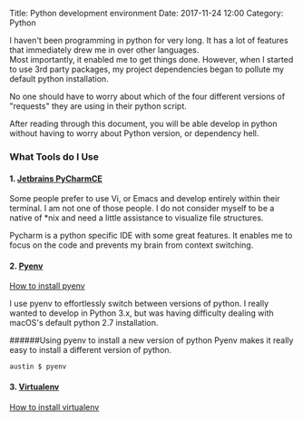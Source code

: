 Title: Python development environment
Date: 2017-11-24 12:00
Category: Python

I haven't been programming in python for very long.  It has a lot of features that immediately drew me in over other languages.  
Most importantly, it enabled me to get things done.  However, when I started to use 3rd party packages, my project dependencies began to pollute my default python installation.

No one should have to worry about which of the four different versions of "requests" they are using in their python script.

After reading through this document, you will be able develop in python without having to worry about Python version, or dependency hell.

### What Tools do I Use 
#### 1. [Jetbrains PyCharmCE](https://www.jetbrains.com/pycharm/)
Some people prefer to use Vi, or Emacs and develop entirely within their terminal.  I am not one of those people.  I do not consider myself to be a native of *nix and need a little assistance to visualize file structures.

Pycharm is a python specific IDE with some great features.  It enables me to focus on the code and prevents my brain from context switching.
#### 2. [Pyenv](https://github.com/pyenv/pyenv)
[How to install pyenv](https://github.com/pyenv/pyenv#homebrew-on-mac-os-x)

I use pyenv to effortlessly switch between versions of python.  I really wanted to develop in Python 3.x, but was having difficulty dealing with macOS's default python 2.7 installation. 

######Using pyenv to install a new version of python
Pyenv makes it really easy to install a different version of python.
    
    austin $ pyenv

#### 3. [Virtualenv](https://virtualenv.pypa.io/en/stable/)
[How to install virtualenv](https://virtualenv.pypa.io/en/stable/installation/)